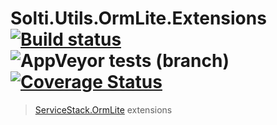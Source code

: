 # Solti.Utils.OrmLite.Extensions [![Build status](https://ci.appveyor.com/api/projects/status/vk8y761wbgwtusn4/branch/master?svg=true)](https://ci.appveyor.com/project/Sholtee/ormlite-extensions/branch/master) ![AppVeyor tests (branch)](https://img.shields.io/appveyor/tests/sholtee/ormlite-extensions/master) [![Coverage Status](https://coveralls.io/repos/github/Sholtee/ormlite.extensions/badge.svg?branch=master)](https://coveralls.io/github/Sholtee/ormlite.extensions?branch=master)
> [ServiceStack.OrmLite](https://github.com/ServiceStack/ServiceStack.OrmLite ) extensions